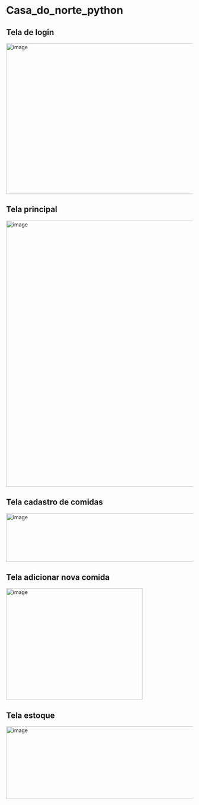 # Casa_do_norte_python 

## Tela de login
<img width="554" height="407" alt="image" src="https://github.com/user-attachments/assets/333a5017-705f-4b92-990b-7a5334a4b164" />

## Tela principal
<img width="1623" height="718" alt="image" src="https://github.com/user-attachments/assets/c57cfb32-6481-415b-a920-9b687d460bac" />

## Tela cadastro de comidas
<img width="933" height="131" alt="image" src="https://github.com/user-attachments/assets/a25ae382-a46f-49ed-b268-e94f61c3f109" />

## Tela adicionar nova comida 
<img width="368" height="301" alt="image" src="https://github.com/user-attachments/assets/d3826cc3-ad82-4da0-ab4c-6176928c4d77" />

## Tela estoque 
<img width="959" height="196" alt="image" src="https://github.com/user-attachments/assets/cec858ee-6c61-4df7-8443-9be5178bf50f" />
